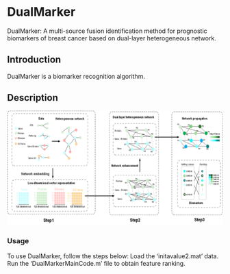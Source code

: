 # DualMarker

DualMarker: A multi-source fusion identification method for prognostic biomarkers of breast cancer based on dual-layer heterogeneous network.

## Introduction

DualMarker is a biomarker recognition algorithm.


## Description

![img](Structure.png)

### Usage

To use DualMarker, follow the steps below: Load the ‘initavalue2.mat’ data. Run the ‘DualMarkerMainCode.m’ file to obtain feature ranking.
